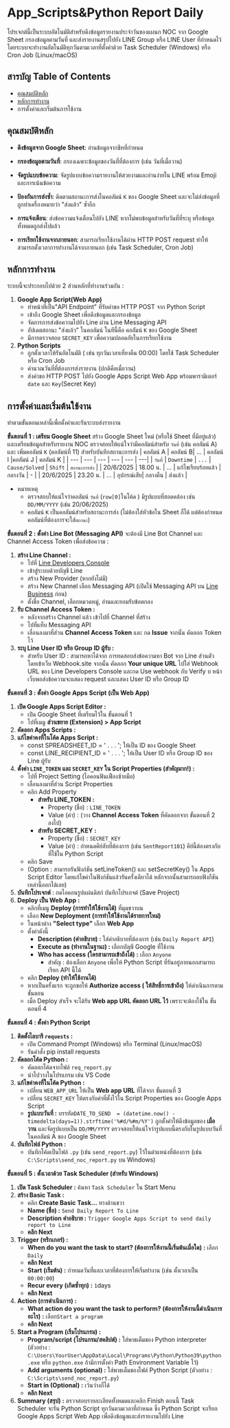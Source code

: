 # App_Scripts&Python Report Daily

โปรเจกต์นี้เป็นระบบอัตโนมัติสำหรับดึงข้อมูลรายงานประจำวันของแผนก NOC จาก Google Sheet กรองข้อมูลตามวันที่ และส่งรายงานสรุปไปยัง LINE Group หรือ LINE User ที่กำหนดไว้ โดยระบบจะทำงานอัตโนมัติทุกวันตามเวลาที่ตั้งค่าด้วย Task Scheduler (Windows) หรือ Cron Job (Linux/macOS)

## สารบัญ Table of Contents
- [คุณสมบัติหลัก](#%E0%B8%84%E0%B8%B8%E0%B8%93%E0%B8%AA%E0%B8%A1%E0%B8%9A%E0%B8%B1%E0%B8%95%E0%B8%B4%E0%B8%AB%E0%B8%A5%E0%B8%B1%E0%B8%81)
- [หลักการทำงาน](#%E0%B8%AB%E0%B8%A5%E0%B8%B1%E0%B8%81%E0%B8%81%E0%B8%B2%E0%B8%A3%E0%B8%97%E0%B8%B3%E0%B8%87%E0%B8%B2%E0%B8%99)
- การตั้งค่าและเริ่มต้นการใช้งาน

## คุณสมบัติหลัก
-   **ดึงข้อมูลจาก Google Sheet**: อ่านข้อมูลจากชีทที่กำหนด
    
-   **กรองข้อมูลตามวันที่**: กรองเฉพาะข้อมูลของวันที่ที่ต้องการ (เช่น วันที่เมื่อวาน)
    
-   **จัดรูปแบบข้อความ**: จัดรูปแบบข้อความรายงานให้สวยงามและอ่านง่ายใน LINE พร้อม Emoji และการเน้นข้อความ
    
-   **ป้องกันการส่งซ้ำ**: ติดตามสถานะการส่งในคอลัมน์ `K` ของ Google Sheet และจะไม่ส่งข้อมูลที่ถูกทำเครื่องหมายว่า "ส่งแล้ว" ซ้ำอีก
    
-   **การแจ้งเตือน**: ส่งข้อความแจ้งเตือนไปยัง LINE หากไม่พบข้อมูลสำหรับวันที่ที่ระบุ หรือข้อมูลทั้งหมดถูกส่งไปแล้ว
    
-   **การเรียกใช้งานจากภายนอก**: สามารถเรียกใช้งานได้ผ่าน HTTP POST request ทำให้สามารถตั้งเวลาการทำงานได้จากภายนอก (เช่น Task Scheduler, Cron Job)

## หลักการทำงาน

ระบบนี้จะประกอบไปด้วย 2 ส่วนหลักที่ทำงานร่วมกัน :
 1. **Google App Script(Web App)**
	- ทำหน้าที่เป็น"API Endpoint" ที่รับคำขอ HTTP POST จาก Python Script
	- เข้าถึง Google Sheet  เพื่อดึงข้อมูลและกรองข้อมูล
	- จัดการการส่งข้อความไปยัง Line ผ่าน Line Messaging API
	- อัปเดตสถานะ "ส่งแล้ว" ในคอลัมน์ ในทีนี้คือ คอลัมน์ `K` ของ Google Sheet
	 - มีการตรวจสอบ `SECRET_KEY` เพื่อความปลอดภัยในการเรียกใช้งาน
 2. **Python Scripts**
	 - ถูกตั้งเวลาให้รันอัตโนมัติ ( เช่น ทุกวันเวลาเที่ยงคืน 00:00) โดยใช้ Task Scheduler หรือ Cron Job
	 - คำนวณวันที่ที่ต้องการส่งรายงาน (ปกติคือเมื่อวาน)
	 - ส่งคำขอ HTTP POST ไปยัง Google Apps Script Web App พร้อมพารามิเตอร์ `date` และ `Key`(Secret Key)
## การตั้งค่าและเริ่มต้นใช้งาน
ทำตามขั้นตอนเหล่านี้เพื่อตั้งค่าและรันระบบส่งรายงาน

**ขั้นตอนที่ 1 : เตรียม Google Sheet**
สร้าง Google Sheet ใหม่ (หรือใช้ Sheet ที่มีอยู่แล้ว) และเตรียมข้อมูลสำหรับรายงาน NOC ตรวจสอบให้แน่ใจว่ามีคอลัมน์สำหรับ `วันที่` (เช่น คอลัมน์ A) และ เพิ่มคอลัมน์ `K` (คอลัมน์ที่ 11) สำหรับบันทึกสถานะการส่ง
|  คอลัมน์ A   | คอลัมน์ B| ... | คอลัมน์ I |คอลัมน์ J | คอลัมน์ K |
| --- | --- | --- | --- | --- | ---|
| `วันที่` | `Downtime` | `...` | `Cause/Solved` | `Shift` | `สถานะการส่ง` |
| 20/6/2025 | 18.00 น. | ... | แก้ไขเรียบร้อยแล้ว | กลางวัน | - |
| 20/6/2025 | 23.20 น. | ... | อุปกรณ์เสีย| กลางคืน | ส่งแล้ว |
- หมายเหตุ
	- ตรวจสอบให้แน่ใจว่าคอลัมน์ `วันที่` (`row[0]`ในโค้ด ) มีรูปแบบที่สอดคล้อง เช่น  `DD/MM/YYYY` (เช่น 20/06/2025)
	- คอลัมน์ `K` เป็นคอลัมน์สำหรับสถานะการส่ง (ไม่ต้องใส่หัวข้อใน Sheet ก็ได้ แต่ต้องกำหนดคอลัมน์ที่ต้องการจะใส่`สถานะ`)
<!--- BLANKKKKKKKKKKKKKKKKKKKKK--->
**ขั้นตอนที่ 2 : ตั้งค่า Line Bot (Messaging API)**
จะต้องมี Line Bot Channel	 และ Channel Access Token เพื่อส่งข้อความ  :
1. **สร้าง Line Channel	:**
	- ไปที่ [Line Developers Console](https://developers.line.biz/console/) 
	- เข้าสู่ระบบด้วยบัญชี Line 
	- สร้าง New Provider (หากยังไม่มี)
	- สร้าง New Channel เลือก Messaging API (เปิดใช้ Messaging API บน [Line Business](https://manager.line.biz/) ก่อน)
	- ตั้งชื่อ Channel, เลือกหมวดหมู่, อ่านและยอมรับข้อตกลง
2. **รับ Channel Access Token	:**
	- หลังจากสร้าง Channel แล้ว เข้าไปที่ Channel ที่สร้าง
	- ไปที่แท็บ Messaging API
	- เลื่อนลงมาที่ส่วน **Channel Access Token** และ กด **Issue** จากนั้น คัดลอก Token ไว้
3. **ระบุ Line User ID หรือ Group ID ผู้รับ :**
	- สำหรับ User ID : สามารถหาได้จาก การทดสอบส่งข้อความหา Bot จาก Line ส่วนตัว โดยเข้าเว็บ Webhook.site จากนั้น คัดลอก **Your unique URL** ไปใส่ Webhook URL ของ Line Developers Console และกด Use webhook กับ Verify บ หน้าเว็บพอส่งข้อความจะแสดง request และแสดง User ID หรือ Group ID
<!--- BLANKKKKKKKKKKKKKKKKKKKKK --->
**ขั้นตอนที่ 3 : ตั้งค่า Google Apps Script (เป็น Web App)**
1. **เปิด Google Apps Script Editor :**
	- เปิด Google Sheet ที่เตรียมไว้ใน ขั้นตอนที่ 1
	- ไปที่เมนู **ส่วนขยาย (Extension) > App Script**
2. **คัดลอก Apps Scripts :**
3.  **แก้ไขค่าคงที่ในโค้ด Apps Script :** 
	- const SPREADSHEET_ID = ' . . . '; ให้เป็น ID ของ Google Sheet 
	- const LINE_RECIPIENT_ID = ' . . . '; ให้เป็น User ID หรือ Group ID ของ Line ผู้รับ
4. **ตั้งค่า `LINE_TOKEN` และ `SECRET_KEY` ใน Script Properties (สำคัญมาก!) :**
	- ไปที่ Project Setting (ไอคอนฟันเฟืองซ้ายมือ)
	- เลื่อนลงมาที่ส่วน Script Properties
	- คลิก Add Property
		- **สำหรับ LINE_TOKEN :**
			- Property (ชื่อ) : `LINE_TOKEN`
			- Value (ค่า) : (วาง **Channel Access Token** ที่คัดลอกจาก ขั้นตอนที่ 2 ลงไป)
		- **สำหรับ SECRET_KEY :**
			- Property (ชื่อ) : `SECRET_KEY`
			- Value (ค่า) : กำหนดคีย์ลับที่ต้องการ (เช่น `SentReport101`) คีย์นี้ต้องตรงกับที่ใช้ใน Python Script
	- คลิก Save
	- (Option : สามารถรันฟังก์ชัน setLineToken() และ setSecretKey() ใน Apps Script Editor โดยแก้ไขค่าในฟังก์ชันแล้วรันครั้งเดียวได้ หลักจากนั้นสามารถลบฟังกืชันเหล่านี้ออกได้เลย)
5. **บันทึกโปรเจกต์** : กดไอคอนรูปแผ่นดิสก์ บันทึกโปรเกจต์ (Save Project) 
6. **Deploy เป็น Web App :**
	-	คลิกที่เมนู **Deploy (การทำให้ใช้งานได้)**  ที่มุมขวาบน
	-	เลือก **New Deployment (การทำให้ใช้งานได้รายการใหม่)**
	-	ในหน้าต่าง **"Select type"** เลือก **Web App**
	-	ตั้งค่าดังนี้
		-	**Description (คำอธิบาย) :** ใส่คำอธิบายที่ต้องการ  (เช่น `Daily Report API`)
		-	**Execute as (ทำงานในฐานะ) :**  เลือกบัญชี Google ที่ใช้งาน
		-	**Who has access (ใครสามารถเข้าถึงได้) :** เลือก `Anyone`
			-	สำคัญ : ต้องเลือก `Anyone` เพื่อให้ Python Script ที่รันอยู่ภายนอกสามารถเรียก API นี้ได้
	-  คลิก **Deploy (ทำให้ใช้งานได้)**
	- หากเป็นครั้งแรก จะถูกขอให้ **Authorize access ( ให้สิทธิ์การเข้าถึง)** ให้ดำเนินการตามขั้นตอน
	- เมื่อ Deploy สำเร็จ จะได้รับ **Web app URL คัดลอก URL ไว้** เพราะจะต้องใช้ใน ขั้นตอนที่ 4
<!--- BLANKKKKKKKKKKKKKKKKKKKKK--->
**ขั้นตอนที่ 4 : ตั้งค่า Python Script**
1. **ติดตั้งไลบารี `requests` :**
	- เปิด Command Prompt (Windows) หรือ Terminal (Linux/macOS)
	- รันคำสั่ง pip install requests
2. **คัดลอกโค้ด Python :**
	- คัดลอกโค้ดจากไฟล์ `req_report.py`
	- นำไปวางในโปรแกรม เช่น VS Code
3.  **แก้ไขค่าคงที่ในโค้ด Python :**
	- เปลี่ยน `WEB_APP_URL` ให้เป็น **Web app URL**  ที่ได้จาก ขั้นตอนที่ 3
	- เปลี่ยน `SECRET_KEY` ให้ตรงกับค่าที่ตั้งไว้ใน Script Properties ของ Google Apps Script
	- **รูปแบบวันที่ :** บรรทัด`DATE_TO_SEND  = (datetime.now() -  timedelta(days=1)).strftime('%#d/%#m/%Y')` ถูกตั้งค่าให้ดึงข้อมูลของ **เมื่อวาน** และจัดรูปแบบเป็น `DD/MM/YYYY` ตรวจสอบให้แน่ใจว่ารูปแบบนี้ตรงกับในรูปแบบวันที่ในคอลัมน์ A ของ Google Sheet 
4. **บันทึกไฟล์ Python :**
	- บันทึกโค้ดเป็นไฟล์ `.py` (เช่น `send_report.py`) ไว้ในตำแหน่งที่ต้องการ (เช่น `C:\Scripts\send_noc_report.py` บน Windows)
<!--- BLANKKKKKKKKKKKKKKKKKKKKK--->
**ขั้นตอนที่ 5 : ตั้งเวลาด้วย Task Scheduler (สำหรับ Windows)**
1. **เปิด Task Scheduler :** ค้นหา `Task Scheduler` ใน Start Menu
2. **สร้าง Basic Task :**
	- คลิก **Create Basic Task...** ทางด้านขวา
	- **Name (ชื่อ) :** `Send Daily Report To Line`
	- **Description คำอธิบาย :** `Trigger Google Apps Script to send daily report to Line`
	- **คลิก Next**
3. **Trigger (ทริกเกอร์) :**
	-  **When do you want the task to start? (ต้องการให้งานนี้เริ่มต้นเมื่อใด) :** เลือก `Daily`
	-  **คลิก Next**
	- **Start (เริ่มต้น) :** กำหนดวันที่และเวลาที่ต้องการให้เริ่มทำงาน (เช่น ตั้งเวลาเป็น `00:00:00`)
	- **Recur every (เกิดซ้ำทุก) :** `1`days
	- **คลิก Next**
4. **Action (การดำเนินการ) :**
	- **What action do you want the task to perform?  (ต้องการให้งานนี้ดำเนินการอะไร) :** เลือก`Start a program`
	- **คลิก Next**
5. **Start a Program (เริ่มโปรแกรม) :**
	- **Program/script (โปรแกรม/สคลิปต์) :** ใส่พาธเต็มของ Python interpreter (ตัวอย่าง : `C:\Users\YourUser\AppData\Local\Programs\Python\Python39\python.exe` หรือ `python.exe` ถ้ามีการตั้งค่า Path Environment Variable ไว้)
	- **Add arguments (optional) :** ใส่พาธเต็มของไฟล์ Python Script (ตัวอย่าง : `C:\Scripts\send_noc_report.py`)
	- **Start in (Optional) :** เว้นว่างก็ได้
	- **คลิก Next**
6. **Summary (สรุป) :** ตรวจสอบรายละเอียดทั้งหมดและคลิก Finish
ตอนนี้  Task Scheduler จะรัน Python Script ทุกวันตามเวลาที่กำหนด ซึ่ง Python Script จะเรียก Google Apps Script Web App เพื่อดึงข้อมูลและส่งรายงานไปยัง Line
